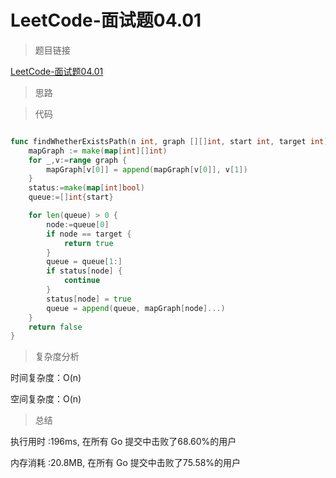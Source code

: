# LeetCode-面试题04.01

>题目链接

[LeetCode-面试题04.01](https://leetcode-cn.com/problems/route-between-nodes-lcci/)

> 思路


>代码

```go

func findWhetherExistsPath(n int, graph [][]int, start int, target int) bool {
    mapGraph := make(map[int][]int)
    for _,v:=range graph {
        mapGraph[v[0]] = append(mapGraph[v[0]], v[1])
    }
    status:=make(map[int]bool)
    queue:=[]int{start}

    for len(queue) > 0 {
        node:=queue[0]
        if node == target {
            return true
        }
        queue = queue[1:]
        if status[node] {
            continue
        }
        status[node] = true
        queue = append(queue, mapGraph[node]...)
    }
    return false
}

```

>复杂度分析

时间复杂度：O(n)

空间复杂度：O(n)

>总结

执行用时 :196ms, 在所有 Go 提交中击败了68.60%的用户

内存消耗 :20.8MB, 在所有 Go 提交中击败了75.58%的用户
